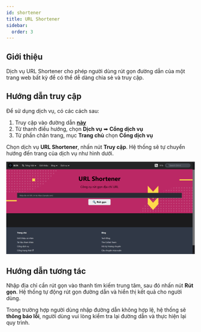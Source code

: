 ```yaml
---
id: shortener
title: URL Shortener
sidebar:
  order: 3
---
```


## Giới thiệu

Dịch vụ URL Shortener cho phép người dùng rút gọn đường dẫn của một trang web bất kỳ để có thể dễ dàng chia sẻ và truy cập.

## Hướng dẫn truy cập

Để sử dụng dịch vụ, có các cách sau:

1. Truy cập vào đường dẫn [**này**](https://portal.builetuananh.name.vn/services)
2. Từ thanh điều hướng, chọn **Dịch vụ** ➡ **Cổng dịch vụ**
3. Từ phần chân trang, mục **Trang chủ** chọn **Cổng dịch vụ**

Chọn dịch vụ **URL Shortener**, nhấn nút **Truy cập**. Hệ thống sẽ tự chuyển hướng đến trang của dịch vụ như hình dưới.

![url](../../../assets/services/url.png)

## Hướng dẫn tương tác

Nhập địa chỉ cần rút gọn vào thanh tìm kiếm trung tâm, sau đó nhấn nút **Rút gọn**. Hệ thống tự động rút gọn đường dẫn và hiển thị kết quả cho người dùng.

Trong trường hợp người dùng nhập đường dẫn không hợp lệ, hệ thống sẽ **thông báo lỗi**, người dùng vui lòng kiểm tra lại đường dẫn và thực hiện lại quy trình.
